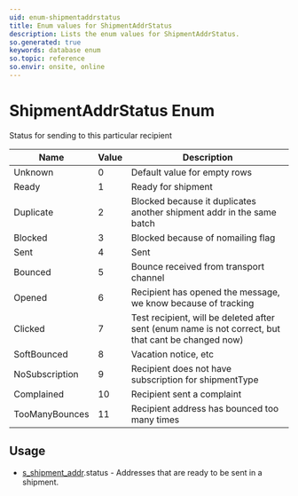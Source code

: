 ```yaml
---
uid: enum-shipmentaddrstatus
title: Enum values for ShipmentAddrStatus
description: Lists the enum values for ShipmentAddrStatus.
so.generated: true
keywords: database enum
so.topic: reference
so.envir: onsite, online
---
```


# ShipmentAddrStatus Enum

Status for sending to this particular recipient

| Name | Value | Description |
|------|-------|-------------|
|Unknown|0|Default value for empty rows|
|Ready|1|Ready for shipment|
|Duplicate|2|Blocked because it duplicates another shipment addr in the same batch|
|Blocked|3|Blocked because of nomailing flag|
|Sent|4|Sent|
|Bounced|5|Bounce received from transport channel|
|Opened|6|Recipient has opened the message, we know because of tracking|
|Clicked|7|Test recipient, will be deleted after sent (enum name is not correct, but that cant be changed now)|
|SoftBounced|8|Vacation notice, etc|
|NoSubscription|9|Recipient does not have subscription for shipmentType|
|Complained|10|Recipient sent a complaint|
|TooManyBounces|11|Recipient address has bounced too many times|

## Usage

* [s_shipment_addr](../s-shipment-addr.md).status - Addresses that are ready to be sent in a shipment.
